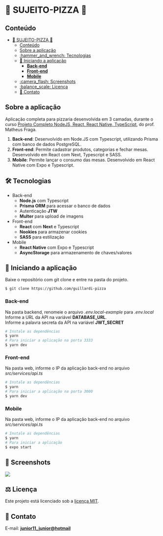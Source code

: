 # 🍕 SUJEITO-PIZZA 🍕

## Conteúdo
- [🍕 SUJEITO-PIZZA 🍕](#-sujeito-pizza-)
  - [Conteúdo](#conteúdo)
  - [Sobre a aplicação](#sobre-a-aplicação)
  - [:hammer\_and\_wrench: Tecnologias](#hammer_and_wrench-tecnologias)
  - [:car: Iniciando a aplicação](#car-iniciando-a-aplicação)
    - [__Back-end__](#back-end)
    - [__Front-end__](#front-end)
    - [__Mobile__](#mobile)
  - [:camera\_flash: Screenshots](#camera_flash-screenshots)
  - [:balance\_scale: Licença](#balance_scale-licença)
  - [:email: Contato](#email-contato)

## Sobre a aplicação
Aplicação completa para pizzaria desenvolvida em 3 camadas, durante o curso [Projeto Completo NodeJS, React, React Native, TypeScript](https://www.udemy.com/course/dev-fullstack/), do prof. Matheus Fraga.<br />
1. __Back-end__: Desenvolvido em Node.JS com Typescript, utilizando Prisma com banco de dados PostgreSQL.
2. __Front-end__: Permite cadastrar produtos, categorias e fechar mesas. Desenvolvido em React com Next, Typescript e SASS.
3. __Mobile__: Permite lançar o consumo das mesas. Desenvolvido em React Native com Expo e Typescript.

## :hammer_and_wrench: Tecnologias
* Back-end
  * __Node.js__ com Typescript
  * __Prisma ORM__ para acessar o banco de dados
  * Autenticação __JTW__
  * __Multer__ para upload de imagens
* Front-end
  * __React__ com __Next__ e Typescript
  * __Nookies__ para armazenar cookies
  * __SASS__ para estilização
* Mobile
  * __React Native__ com Expo e Typescript
  * __AsyncStorage__ para armazenamento de chaves/valores

## :car: Iniciando a aplicação
Baixe o repositório com git clone e entre na pasta do projeto.
```bash
$ git clone https://github.com/guillardi-pizza
```

### __Back-end__
Na pasta backend, renomeie o arquivo _.env.local-example_ para _.env.local_<br/>
Informe a URL da API na variável __DATABASE_URL__.<br/>
Informe a palavra secreta da API na variável __JWT_SECRET__<br/>
```bash
# Instale as dependências
$ yarn
# Para iniciar a aplicação na porta 3333
$ yarn dev
```
### __Front-end__
  Na pasta web, informe o IP da aplicação back-end no arquivo _src/services/api.ts_<br/>
```bash
# Instale as dependências
$ yarn
# Para iniciar a aplicação na porta 3000
$ yarn dev
```
### __Mobile__
  Na pasta web, informe o IP da aplicação back-end no arquivo _src/services/api.ts_<br/>
```bash
# Instale as dependências
$ yarn
# Para iniciar a aplicação
$ expo start
```

## :camera_flash: Screenshots
![](https://github.com/luiizsilverio/pizzaria/blob/main/web/src/assets/pizza-web.gif)

## :balance_scale: Licença
Este projeto está licenciado sob a [licença MIT](LICENSE).

## :email: Contato

E-mail: [**junior11_junior@hotmail**](mailto:junior11_junior@hotmail.com)
